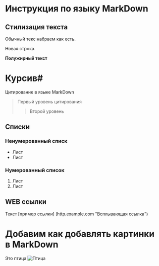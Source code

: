 # Инструкция по языку MarkDown

## Стилизация текста

Обычный текс набраем как есть.

Новая строка.

**Полужирный текст**

# Курсив#

Цитирование в языке MarkDown
> Первый уровень цитирования
>> Второй уровень

## Списки
### Ненумерованный списк
* Лист 
* Лист

### Нумерованный список
1. Лист 
2. Лист

## WEB ссылки
Текст [пример ссылки] (http.example.com "Всплывающая ссылка")

# Добавим как добавлять картинки в MarkDown
Это птица
![Птица](pngtree-phoenix-bird-in-flames-wallpapers-wallpapershd-image_2697352)